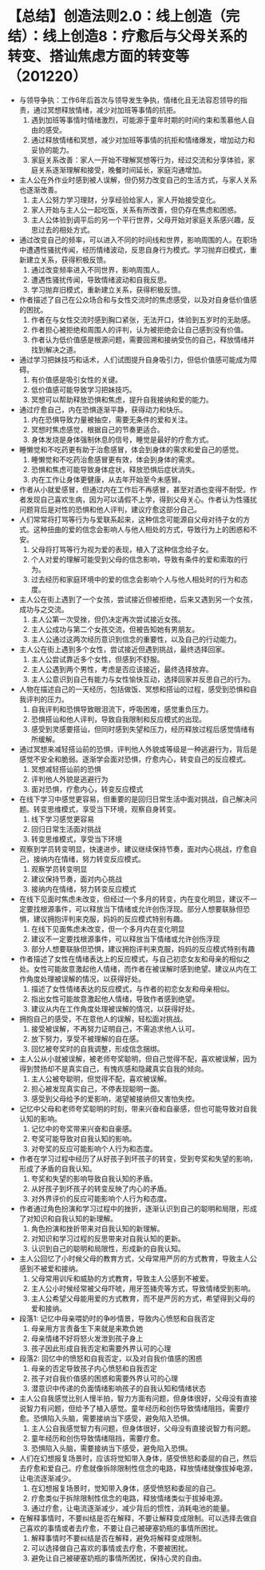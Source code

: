 # 【总结】创造法则2.0：线上创造（完结）：线上创造8：疗愈后与父母关系的转变、搭讪焦虑方面的转变等（201220）

-   与领导争执：工作6年后首次与领导发生争执，情绪化且无法容忍领导的指责，通过冥想释放情绪，减少对加班等事情的抗拒。
    1.  遇到加班等事情时情绪激烈，可能源于童年时期的时间约束和羡慕他人自由的感受。
    2.  通过释放情绪和冥想，减少对加班等事情的抗拒和情绪爆发，增加动力和妥协的能力。
    3.  家庭关系改善：家人一开始不理解冥想等行为，经过交流和分享体验，家庭关系逐渐理解和接受，晚餐时间延长，家庭沟通增加。
-   主人公在外作业时感到被人误解，但仍努力改变自己的生活方式，与家人关系也逐渐改善。
    1.  主人公努力学习理财，分享经验给家人，家人开始接受变化。
    2.  家人开始与主人公一起吃饭，关系有所改善，但仍存在焦虑和困惑。
    3.  主人公体验到调平后的另一个平行世界，父母开始对家庭关系感兴趣，反思过去的相处方式。
-   通过改变自己的频率，可以进入不同的时间线和世界，影响周围的人。在职场中遭遇性骚扰传闻，经历情绪波动，反思自身行为模式。学习抛弃旧模式，重新建立关系，获得积极反馈。
    1.  通过改变频率进入不同世界，影响周围人。
    2.  遭遇性骚扰传闻，导致情绪波动和自我反思。
    3.  学习抛弃旧模式，重新建立关系，获得积极反馈。
-   作者描述了自己在公众场合和与女性交流时的焦虑感受，以及对自身低价值感的困扰。
    1.  作者在与女性交流时感到胸口紧张，无法开口，体验到五岁时的无助感。
    2.  作者担心被拒绝和周围人的评判，认为被拒绝会让自己感到没有价值。
    3.  作者认为低价值感是根源问题，需要回溯和接纳受伤的自己，释放情绪并找到解决之道。
-   通过学习把妹技巧和话术，人们试图提升自身吸引力，但低价值感可能成为障碍。
    1.  有价值感是吸引女性的关键。
    2.  低价值感可能导致学习把妹技巧。
    3.  冥想可以帮助释放恐惧和焦虑，提升自我接纳和爱的能力。
-   通过疗愈自己，内在恐惧逐渐平静，获得动力和快乐。
    1.  内在恐惧导致力量被抽空，需要无条件的爱和关注。
    2.  冥想时焦虑感觉，根据自己的节奏更适合。
    3.  身体发烧是身体强制休息的信号，睡觉是最好的疗愈方式。
-   睡懒觉和不吃药更有助于治愈感冒，体会到身体的需求和爱自己的感觉。
    1.  睡懒觉和不吃药治愈感冒更有效，体会到身体的需求。
    2.  恐惧和焦虑可能导致身体症状，释放恐惧后症状消失。
    3.  内在工作让身体更健康，从去年开始至今未感冒。
-   作者从小就爱感冒，但通过内在工作后不再感冒，甚至对酒也变得不耐受。作者发现自己喜欢生病，因为可以请假不上学，得到父母关心。作者认为性骚扰问题背后是对性的恐惧和他人评判，建议疗愈这部分自己。
-   人们常常将打骂等行为与爱联系起来，这种信念可能源自父母对待子女的方式。这种扭曲的爱的信念会影响人与他人相处的方式，导致行为上的困惑和不安。
    1.  父母将打骂等行为视为爱的表现，植入了这种信念给子女。
    2.  个人对爱的理解可能受到父母的信念影响，导致有条件的爱和索取的行为。
    3.  过去经历和家庭环境中的爱的信念会影响个人与他人相处时的行为和态度。
-   主人公在街上遇到了一个女孩，尝试接近但被拒绝，后来又遇到另一个女孩，成功与之交流。
    1.  主人公第一次受挫，但仍决定再次尝试接近女孩。
    2.  主人公成功与第二个女孩交流，但被告知她有男朋友。
    3.  主人公通过这两次经历意识到信念的重要性，以及自己的行动能力。
-   主人公在街上遇到多个女性，尝试接近但遇到挑战，最终选择回家。
    1.  主人公尝试靠近多个女性，但感到不舒服。
    2.  主人公遇到两个男性，考虑是否应该接近，最终选择放弃。
    3.  主人公意识到自己有能力与女性愉快互动，选择回家并反思自己的行为。
-   人物在描述自己的一天经历，包括做饭、冥想和搭讪的过程，感受到恐惧和自我评判的压力。
    1.  自我评判和恐惧导致眼泪流下，呼吸困难，感觉重负压力。
    2.  恐惧搭讪和他人评判，导致自我限制和反应模式的出现。
    3.  感受到灵感要搭讪，但同时感到失望和压力，经历释放过程后感觉情绪有所缓解。
-   通过冥想来减轻搭讪前的恐惧，评判他人外貌或等级是一种逃避行为，背后是感觉不安全和脆弱。逐渐学会面对恐惧，疗愈内心，转变自己的反应模式。
    1.  冥想减轻搭讪前的恐惧
    2.  评判他人外貌是逃避行为
    3.  面对恐惧，疗愈内心，转变反应模式
-   在线下学习中感觉更容易，但重要的是回归日常生活中面对挑战，自己解决问题。转变思维模式，享受当下环境，观察自身转变。
    1.  线下学习感觉更容易
    2.  回归日常生活面对挑战
    3.  转变思维模式，享受当下环境
-   观察到学员转变明显，快速进步。建议继续保持节奏，面对内心挑战，疗愈自己，接纳内在情绪，努力转变反应模式。
    1.  观察学员转变明显
    2.  建议保持节奏，面对内心挑战
    3.  接纳内在情绪，努力转变反应模式
-   在线下见面时焦虑未改变，但经过一个多月的转变，内在变化明显，建议不一定要找根源事件，可以释放当下情绪或允许创伤浮现。部分人想要联脉但恐惧，建议拥抱评判来克服，妈妈的反应模式特别有趣。
    1.  在线下见面焦虑未改变，但一个多月内在变化明显
    2.  建议不一定要找根源事件，可以释放当下情绪或允许创伤浮现
    3.  部分人想要联脉但恐惧，建议拥抱评判来克服，妈妈的反应模式特别有趣
-   作者描述了女性在情绪表达上的反应模式，与自己初恋女友和母亲的相似之处。女性可能故意激起他人情绪，而作者在被误解时感到绝望。建议从内在工作角度处理被误解的情况，以获得好处。
    1.  描述了女性情绪表达的反应模式，与作者的初恋女友和母亲相似。
    2.  指出女性可能故意激起他人情绪，导致作者感到绝望。
    3.  建议从内在工作角度处理被误解的情况，以获得好处。
-   拥抱自己的感受，不在意他人的误解，轻松面对挑战。
    1.  接受被误解，不再努力证明自己，不需追求他人认可。
    2.  放下努力，享受不被理解的自在感。
    3.  回忆被夸奖时的自我调整，形成信念捆绑。
-   主人公从小就被误解，被老师夸奖聪明，但自己觉得不配，喜欢被误解，因为得到赞扬却不是真实自己，有愧疚感和隐藏真实自我的倾向。
    1.  主人公被夸聪明，但觉得不配，喜欢被误解。
    2.  担心被发现真实自己，不停表现聪明一面。
    3.  感受到父母给予的爱影响，渴望被接纳但又害怕失控。
-   记忆中父母和老师夸奖聪明的时刻，带来兴奋和自豪感，但也可能导致对自我认知的影响。
    1.  记忆中的夸奖带来兴奋和自豪感。
    2.  夸奖可能导致对自我认知的影响。
    3.  对夸奖的反应可能影响个人行为和态度。
-   作者在学习过程中经历了从好孩子到坏孩子的转变，受到夸奖和失望的影响，形成了矛盾的自我认知。
    1.  夸奖和失望的影响导致自我认知的矛盾。
    2.  从好孩子到坏孩子的转变反映了内心的矛盾。
    3.  对外界评价的反应可能影响个人行为和态度。
-   作者通过角色扮演和学习过程中的挫折，逐渐认识到自己的聪明和局限，形成了对知识和自我认知的新理解。
    1.  角色扮演和挫折带来对自我认知的新理解。
    2.  对知识和学习过程的反思带来对自我认知的更新。
    3.  认识到自己的聪明和局限性，形成新的自我认知。
-   主人公回忆了小时候父母的教育方式，父母常用严厉的方式教育，导致主人公感到不被爱和接纳。
    1.  父母常用训斥和威胁的方式教育，导致主人公感到不被爱。
    2.  主人公小时候经常被父母吓唬，用牙签捅壳等方式，导致情绪受到影响。
    3.  主人公希望父母能用爱的方式教育，而不是严厉的方式，希望得到父母的爱和接纳。
-   段落1: 记忆中母亲喂奶时的争吵情景，导致内心愤怒和自我否定
    1.  母亲用方言责备生下来就是来欺负她
    2.  母亲情绪不好将怒火发泄到孩子身上
    3.  孩子因此形成自我否定和需要外界认可的心理
-   段落2: 回忆中的愤怒和自我否定，以及对自我价值感的困惑
    1.  母亲的否定导致孩子内心愤怒和自我否定
    2.  孩子对自我价值感的困惑和需要外界认可的心理
    3.  潜意识中传递的负面情绪影响孩子的自我认知和情绪状态
-   主人公自我感觉比别人慢半拍，智力方面有问题，但身体很好，父母没有直接说智力有问题，但给予了植入感觉。童年经历和创伤导致情绪阻挡，需要疗愈。恐惧陷入头脑，需要接纳当下感受，避免陷入恐惧。 
    1.  主人公自我感觉智力有问题，但身体很好，父母没有直接说智力有问题。
    2.  童年经历和创伤导致情绪阻挡，需要疗愈。
    3.  恐惧陷入头脑，需要接纳当下感受，避免陷入恐惧。
-   人们在幻想报复场景时，应该将觉知带入身体，感受愤怒和委屈的自己，然后去疗愈和爱自己。疗愈就像拆除限制性信念的电路，释放情绪就像拔掉电源，让电流逐渐减少。
    1.  在幻想报复场景时，觉知带入身体，感受愤怒和委屈的自己。
    2.  疗愈类似于拆除限制性信念的电路，释放情绪类似于拔掉电源。
    3.  通过疗愈，让电流逐渐减少，减少背后的惯性，消耗电池的能量。
-   在解释事情时，不要纠结是否在解释，不要让解释变成限制。可以选择去做自己喜欢的事情或者去疗愈，不要让自己被硬塞奶瓶的事情所困扰。
    1.  解释事情时不要纠结是否在解释，避免将解释变成限制。
    2.  可以选择做自己喜欢的事情或去疗愈，不要被困扰。
    3.  避免让自己被硬塞奶瓶的事情所困扰，保持心灵的自由。